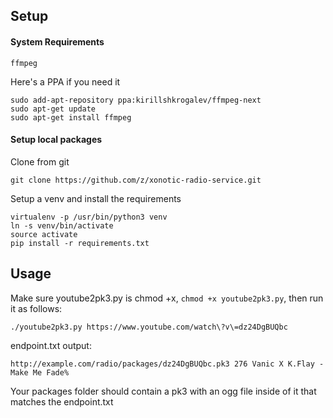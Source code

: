 ## Setup

#### System Requirements

```
ffmpeg
```

Here's a PPA if you need it

```
sudo add-apt-repository ppa:kirillshkrogalev/ffmpeg-next
sudo apt-get update
sudo apt-get install ffmpeg
```

#### Setup local packages

Clone from git

```
git clone https://github.com/z/xonotic-radio-service.git
```

Setup a venv and install the requirements

```
virtualenv -p /usr/bin/python3 venv
ln -s venv/bin/activate
source activate
pip install -r requirements.txt
```

## Usage

Make sure youtube2pk3.py is chmod +x, `chmod +x youtube2pk3.py`, then run it as follows:


```
./youtube2pk3.py https://www.youtube.com/watch\?v\=dz24DgBUQbc
```

endpoint.txt output:


```
http://example.com/radio/packages/dz24DgBUQbc.pk3 276 Vanic X K.Flay - Make Me Fade%
```

Your packages folder should contain a pk3 with an ogg file inside of it that matches the endpoint.txt
